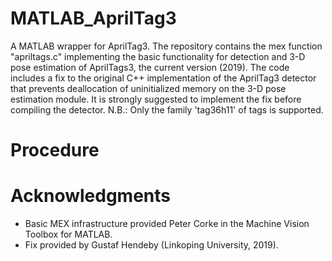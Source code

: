 # MATLAB_AprilTag3
A MATLAB wrapper for AprilTag3.
The repository contains the mex function "apriltags.c" implementing the basic functionality for detection and 3-D pose estimation of AprilTags3, the current version (2019).
The code includes a fix  to the original C++ implementation of the AprilTag3 detector that prevents deallocation of uninitialized memory on the 3-D pose estimation module.
It is strongly suggested to implement the fix before compiling the detector.
N.B.: Only the family 'tag36h11' of tags is supported.

# Procedure

# Acknowledgments
- Basic MEX infrastructure provided Peter Corke in the Machine Vision Toolbox for MATLAB.
- Fix provided by Gustaf Hendeby (Linkoping University, 2019).
